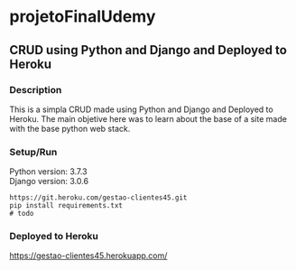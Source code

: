 # projetoFinalUdemy
## CRUD using Python and Django and Deployed to Heroku

### Description <br>
This is a simpla CRUD made using Python and Django and Deployed to Heroku.
The main objetive here was to learn about the base of a site made with the base python web stack.

### Setup/Run <br>

Python version: 3.7.3 <br>
Django version: 3.0.6


``` console
https://git.heroku.com/gestao-clientes45.git
pip install requirements.txt
# todo
```
### Deployed to Heroku

https://gestao-clientes45.herokuapp.com/
